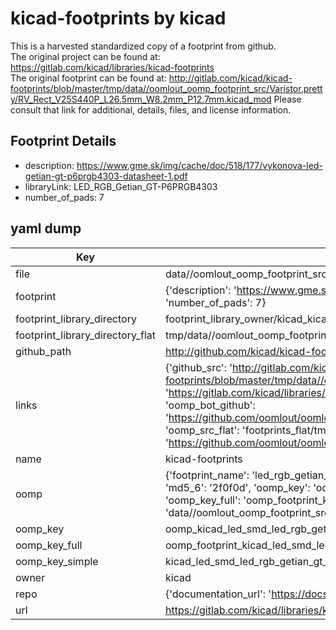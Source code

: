 # kicad-footprints by kicad  
This is a harvested standardized copy of a footprint from github.  
The original project can be found at:  
https://gitlab.com/kicad/libraries/kicad-footprints  
The original footprint can be found at:
http://gitlab.com/kicad/kicad-footprints/blob/master/tmp/data//oomlout_oomp_footprint_src/Varistor.pretty/RV_Rect_V25S440P_L26.5mm_W8.2mm_P12.7mm.kicad_mod
Please consult that link for additional, details, files, and license information.  
## Footprint Details
* description: https://www.gme.sk/img/cache/doc/518/177/vykonova-led-getian-gt-p6prgb4303-datasheet-1.pdf  
* libraryLink: LED_RGB_Getian_GT-P6PRGB4303  
* number_of_pads: 7  
## yaml dump  
| Key | Value |  
| --- | --- |  
| file | data//oomlout_oomp_footprint_src/kicad-footprints/LED_SMD.pretty/LED_RGB_Getian_GT-P6PRGB4303.kicad_mod |  
| footprint | {'description': 'https://www.gme.sk/img/cache/doc/518/177/vykonova-led-getian-gt-p6prgb4303-datasheet-1.pdf', 'libraryLink': 'LED_RGB_Getian_GT-P6PRGB4303', 'number_of_pads': 7} |  
| footprint_library_directory | footprint_library_owner/kicad_kicad-footprints/ |  
| footprint_library_directory_flat | tmp/data//oomlout_oomp_footprint_src/footprints_flat/kicad_led_smd_led_rgb_getian_gt_p6prgb4303/working |  
| github_path | http://github.com/kicad/kicad-footprints/blob/master/tmp/data//oomlout_oomp_footprint_src/LED_SMD.pretty/LED_RGB_Getian_GT-P6PRGB4303.kicad_mod |  
| links | {'github_src': 'http://gitlab.com/kicad/kicad-footprints/blob/master/tmp/data//oomlout_oomp_footprint_src/Varistor.pretty/RV_Rect_V25S440P_L26.5mm_W8.2mm_P12.7mm.kicad_mod', 'github_src_repo': 'https://gitlab.com/kicad/libraries/kicad-footprints', 'oomp_bot': 'tmp/data//oomlout_oomp_footprint_src/footprints/kicad_led_smd_led_rgb_getian_gt_p6prgb4303/working', 'oomp_bot_github': 'https://github.com/oomlout/oomlout_oomp_footprint_bot/tree/main/tmp/data//oomlout_oomp_footprint_src/footprints/kicad_led_smd_led_rgb_getian_gt_p6prgb4303/working', 'oomp_src_flat': 'footprints_flat/tmp/data//oomlout_oomp_footprint_src/footprints_flat/kicad_led_smd_led_rgb_getian_gt_p6prgb4303/working', 'oomp_src_flat_github': 'https://github.com/oomlout/oomlout_oomp_footprint_src/tree/main/tmp/data//oomlout_oomp_footprint_src/footprints_flat/kicad_led_smd_led_rgb_getian_gt_p6prgb4303/working'} |  
| name | kicad-footprints |  
| oomp | {'footprint_name': 'led_rgb_getian_gt_p6prgb4303', 'library_name': 'led_smd', 'md5': '2f0f0dbbbdbe3e9761e717369620c5d7', 'md5_10': '2f0f0dbbbd', 'md5_5': '2f0f0', 'md5_6': '2f0f0d', 'oomp_key': 'oomp_kicad_led_smd_led_rgb_getian_gt_p6prgb4303', 'oomp_key_extra': 'oomp_footprint_kicad_led_smd_led_rgb_getian_gt_p6prgb4303', 'oomp_key_full': 'oomp_footprint_kicad_led_smd_led_rgb_getian_gt_p6prgb4303_2f0f0d', 'oomp_key_simple': 'kicad_led_smd_led_rgb_getian_gt_p6prgb4303', 'original_filename': 'data//oomlout_oomp_footprint_src/kicad-footprints/LED_SMD.pretty/LED_RGB_Getian_GT-P6PRGB4303.kicad_mod', 'owner_name': 'kicad'} |  
| oomp_key | oomp_kicad_led_smd_led_rgb_getian_gt_p6prgb4303 |  
| oomp_key_full | oomp_footprint_kicad_led_smd_led_rgb_getian_gt_p6prgb4303 |  
| oomp_key_simple | kicad_led_smd_led_rgb_getian_gt_p6prgb4303 |  
| owner | kicad |  
| repo | {'documentation_url': 'https://docs.github.com/rest/repos/repos#get-a-repository', 'message': 'Not Found'} |  
| url | https://gitlab.com/kicad/libraries/kicad-footprints |  

